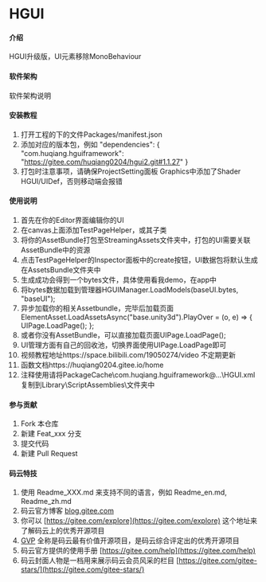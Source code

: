 # HGUI

#### 介绍
HGUI升级版，UI元素移除MonoBehaviour

#### 软件架构
软件架构说明

#### 安装教程

1.  打开工程的下的文件Packages/manifest.json
2.  添加对应的版本包，例如
    "dependencies": {
    "com.huqiang.hguiframework": "https://gitee.com/huqiang0204/hgui2.git#1.1.27"
	}
3.  打包时注意事项，请确保ProjectSetting面板 Graphics中添加了Shader HGUI/UIDef，否则移动端会报错

#### 使用说明

1.  首先在你的Editor界面编辑你的UI
2.  在canvas上面添加TestPageHelper，或其子类
3.  将你的AssetBundle打包至StreamingAssets文件夹中，打包的UI需要关联AssetBundle中的资源
4.  点击TestPageHelper的Inspector面板中的create按钮，UI数据包将默认生成在AssetsBundle文件夹中
5.  生成成功会得到一个bytes文件，具体使用看我demo，在app中
6.  将bytes数据加载到管理器HGUIManager.LoadModels(baseUI.bytes, "baseUI");
7.  异步加载你的相关Assetbundle，完毕后加载页面
    ElementAsset.LoadAssetsAsync("base.unity3d").PlayOver = (o, e) =>
    {
        UIPage.LoadPage<StartPage>();
    };
8.  或者你没有AssetBundle，可以直接加载页面UIPage.LoadPage<StartPage>();
9.  UI管理方面有自己的回收池，切换界面使用UIPage.LoadPage即可
10. 视频教程地址https://space.bilibili.com/19050274/video 不定期更新
11. 函数文档https://huqiang0204.gitee.io/home
12. 注释使用请将PackageCache\com.huqiang.hguiframework@...\HGUI.xml复制到Library\ScriptAssemblies\文件夹中

#### 参与贡献

1.  Fork 本仓库
2.  新建 Feat_xxx 分支
3.  提交代码
4.  新建 Pull Request


#### 码云特技

1.  使用 Readme\_XXX.md 来支持不同的语言，例如 Readme\_en.md, Readme\_zh.md
2.  码云官方博客 [blog.gitee.com](https://blog.gitee.com)
3.  你可以 [https://gitee.com/explore](https://gitee.com/explore) 这个地址来了解码云上的优秀开源项目
4.  [GVP](https://gitee.com/gvp) 全称是码云最有价值开源项目，是码云综合评定出的优秀开源项目
5.  码云官方提供的使用手册 [https://gitee.com/help](https://gitee.com/help)
6.  码云封面人物是一档用来展示码云会员风采的栏目 [https://gitee.com/gitee-stars/](https://gitee.com/gitee-stars/)
